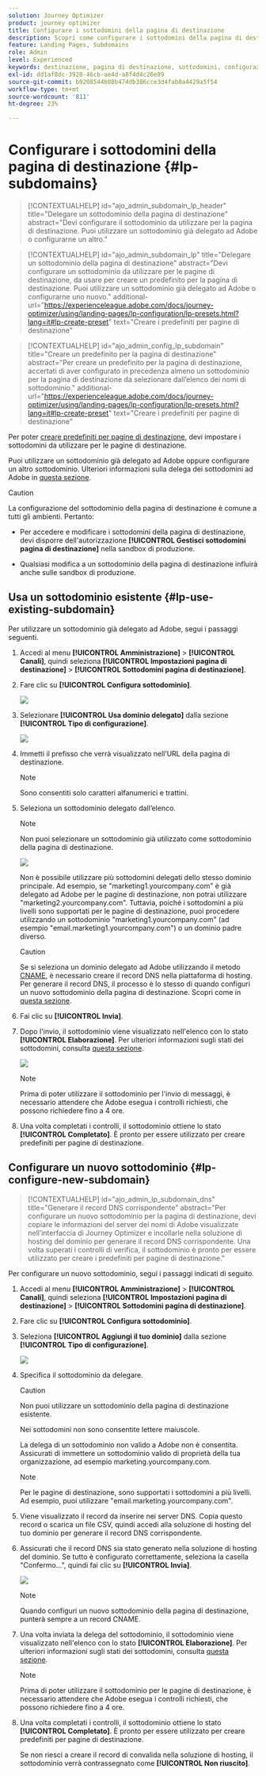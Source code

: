 ```yaml
---
solution: Journey Optimizer
product: journey optimizer
title: Configurare i sottodomini della pagina di destinazione
description: Scopri come configurare i sottodomini della pagina di destinazione con Journey Optimizer
feature: Landing Pages, Subdomains
role: Admin
level: Experienced
keywords: destinazione, pagina di destinazione, sottodomini, configurazione
exl-id: dd1af8dc-3920-46cb-ae4d-a8f4d4c26e89
source-git-commit: b9208544b08b474db386cce3d4fab0a4429a5f54
workflow-type: tm+mt
source-wordcount: '811'
ht-degree: 23%

---
```


# Configurare i sottodomini della pagina di destinazione {#lp-subdomains}

>[!CONTEXTUALHELP]
>id="ajo_admin_subdomain_lp_header"
>title="Delegare un sottodominio della pagina di destinazione"
>abstract="Devi configurare il sottodominio da utilizzare per la pagina di destinazione. Puoi utilizzare un sottodominio già delegato ad Adobe o configurarne un altro."

>[!CONTEXTUALHELP]
>id="ajo_admin_subdomain_lp"
>title="Delegare un sottodominio della pagina di destinazione"
>abstract="Devi configurare un sottodominio da utilizzare per le pagine di destinazione, da usare per creare un predefinito per la pagina di destinazione. Puoi utilizzare un sottodominio già delegato ad Adobe o configurarne uno nuovo."
>additional-url="https://experienceleague.adobe.com/docs/journey-optimizer/using/landing-pages/lp-configuration/lp-presets.html?lang=it#lp-create-preset" text="Creare i predefiniti per pagine di destinazione"

>[!CONTEXTUALHELP]
>id="ajo_admin_config_lp_subdomain"
>title="Creare un predefinito per la pagina di destinazione"
>abstract="Per creare un predefinito per la pagina di destinazione, accertati di aver configurato in precedenza almeno un sottodominio per la pagina di destinazione da selezionare dall’elenco dei nomi di sottodominio."
>additional-url="https://experienceleague.adobe.com/docs/journey-optimizer/using/landing-pages/lp-configuration/lp-presets.html?lang=it#lp-create-preset" text="Creare i predefiniti per pagine di destinazione"

Per poter [creare predefiniti per pagine di destinazione](lp-presets.md), devi impostare i sottodomini da utilizzare per le pagine di destinazione.

Puoi utilizzare un sottodominio già delegato ad Adobe oppure configurare un altro sottodominio. Ulteriori informazioni sulla delega dei sottodomini ad Adobe in [questa sezione](../configuration/delegate-subdomain.md).

>[!CAUTION]
>
>La configurazione del sottodominio della pagina di destinazione è comune a tutti gli ambienti. Pertanto:
>
>* Per accedere e modificare i sottodomini della pagina di destinazione, devi disporre dell&#39;autorizzazione **[!UICONTROL Gestisci sottodomini pagina di destinazione]** nella sandbox di produzione.
>
> * Qualsiasi modifica a un sottodominio della pagina di destinazione influirà anche sulle sandbox di produzione.

## Usa un sottodominio esistente {#lp-use-existing-subdomain}

Per utilizzare un sottodominio già delegato ad Adobe, segui i passaggi seguenti.

1. Accedi al menu **[!UICONTROL Amministrazione]** > **[!UICONTROL Canali]**, quindi seleziona **[!UICONTROL Impostazioni pagina di destinazione]** > **[!UICONTROL Sottodomini pagina di destinazione]**.

1. Fare clic su **[!UICONTROL Configura sottodominio]**.

   ![](assets/lp_set-up-subdomain.png)

1. Selezionare **[!UICONTROL Usa dominio delegato]** dalla sezione **[!UICONTROL Tipo di configurazione]**.

   ![](assets/lp_use-delegated-subdomain.png)

1. Immetti il prefisso che verrà visualizzato nell’URL della pagina di destinazione.

   >[!NOTE]
   >
   >Sono consentiti solo caratteri alfanumerici e trattini.

1. Seleziona un sottodominio delegato dall’elenco.

   >[!NOTE]
   >
   >Non puoi selezionare un sottodominio già utilizzato come sottodominio della pagina di destinazione.

   <!--Capital letters are not allowed in subdomains. TBC by PM-->

   ![](assets/lp_prefix-and-subdomain.png)

   Non è possibile utilizzare più sottodomini delegati dello stesso dominio principale. Ad esempio, se &quot;marketing1.yourcompany.com&quot; è già delegato ad Adobe per le pagine di destinazione, non potrai utilizzare &quot;marketing2.yourcompany.com&quot;. Tuttavia, poiché i sottodomini a più livelli sono supportati per le pagine di destinazione, puoi procedere utilizzando un sottodominio &quot;marketing1.yourcompany.com&quot; (ad esempio &quot;email.marketing1.yourcompany.com&quot;) o un dominio padre diverso.

   >[!CAUTION]
   >
   >Se si seleziona un dominio delegato ad Adobe utilizzando il metodo [CNAME](../configuration/delegate-subdomain.md#cname-subdomain-delegation), è necessario creare il record DNS nella piattaforma di hosting. Per generare il record DNS, il processo è lo stesso di quando configuri un nuovo sottodominio della pagina di destinazione. Scopri come in [questa sezione](#lp-configure-new-subdomain).

1. Fai clic su **[!UICONTROL Invia]**.

1. Dopo l&#39;invio, il sottodominio viene visualizzato nell&#39;elenco con lo stato **[!UICONTROL Elaborazione]**. Per ulteriori informazioni sugli stati dei sottodomini, consulta [questa sezione](../configuration/about-subdomain-delegation.md#access-delegated-subdomains).<!--Same statuses?-->

   ![](assets/lp_subdomain-processing.png)

   >[!NOTE]
   >
   >Prima di poter utilizzare il sottodominio per l&#39;invio di messaggi, è necessario attendere che Adobe esegua i controlli richiesti, che possono richiedere fino a 4 ore.<!--Learn more in [this section](delegate-subdomain.md#subdomain-validation).-->

1. Una volta completati i controlli, il sottodominio ottiene lo stato **[!UICONTROL Completato]**. È pronto per essere utilizzato per creare predefiniti per pagine di destinazione.

## Configurare un nuovo sottodominio {#lp-configure-new-subdomain}

>[!CONTEXTUALHELP]
>id="ajo_admin_lp_subdomain_dns"
>title="Generare il record DNS corrispondente"
>abstract="Per configurare un nuovo sottodominio per la pagina di destinazione, devi copiare le informazioni del server dei nomi di Adobe visualizzate nell’interfaccia di Journey Optimizer e incollarle nella soluzione di hosting del dominio per generare il record DNS corrispondente. Una volta superati i controlli di verifica, il sottodominio è pronto per essere utilizzato per creare i predefiniti per pagine di destinazione."

Per configurare un nuovo sottodominio, segui i passaggi indicati di seguito.

1. Accedi al menu **[!UICONTROL Amministrazione]** > **[!UICONTROL Canali]**, quindi seleziona **[!UICONTROL Impostazioni pagina di destinazione]** > **[!UICONTROL Sottodomini pagina di destinazione]**.

1. Fare clic su **[!UICONTROL Configura sottodominio]**.

1. Seleziona **[!UICONTROL Aggiungi il tuo dominio]** dalla sezione **[!UICONTROL Tipo di configurazione]**.

   ![](assets/lp_add-your-own-subdomain.png)

1. Specifica il sottodominio da delegare.

   >[!CAUTION]
   >
   >Non puoi utilizzare un sottodominio della pagina di destinazione esistente.
   >
   >Nei sottodomini non sono consentite lettere maiuscole.

   La delega di un sottodominio non valido a Adobe non è consentita. Assicurati di immettere un sottodominio valido di proprietà della tua organizzazione, ad esempio marketing.yourcompany.com.

   >[!NOTE]
   >
   >Per le pagine di destinazione, sono supportati i sottodomini a più livelli. Ad esempio, puoi utilizzare &quot;email.marketing.yourcompany.com&quot;.

1. Viene visualizzato il record da inserire nei server DNS. Copia questo record o scarica un file CSV, quindi accedi alla soluzione di hosting del tuo dominio per generare il record DNS corrispondente.

1. Assicurati che il record DNS sia stato generato nella soluzione di hosting del dominio. Se tutto è configurato correttamente, seleziona la casella &quot;Confermo...&quot;, quindi fai clic su **[!UICONTROL Invia]**.

   ![](assets/lp_add-your-own-subdomain-confirm.png)

   >[!NOTE]
   >
   >Quando configuri un nuovo sottodominio della pagina di destinazione, punterà sempre a un record CNAME.

1. Una volta inviata la delega del sottodominio, il sottodominio viene visualizzato nell&#39;elenco con lo stato **[!UICONTROL Elaborazione]**. Per ulteriori informazioni sugli stati dei sottodomini, consulta [questa sezione](../configuration/about-subdomain-delegation.md#access-delegated-subdomains).<!--Same statuses?-->

   >[!NOTE]
   >
   >Prima di poter utilizzare il sottodominio per le pagine di destinazione, è necessario attendere che Adobe esegua i controlli richiesti, che possono richiedere fino a 4 ore.<!--Learn more in [this section](#subdomain-validation).-->

1. Una volta completati i controlli, il sottodominio ottiene lo stato **[!UICONTROL Completato]**. È pronto per essere utilizzato per creare predefiniti per pagine di destinazione.

   Se non riesci a creare il record di convalida nella soluzione di hosting, il sottodominio verrà contrassegnato come **[!UICONTROL Non riuscito]**.
